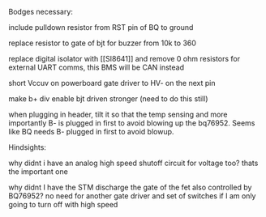 Bodges necessary:

include pulldown resistor from RST pin of BQ to ground

replace resistor to gate of bjt for buzzer from 10k to 360

replace digital isolator with [[SI8641]] and remove 0 ohm resistors for external UART comms, this BMS will be CAN instead

short Vccuv on powerboard gate driver to HV- on the next pin

make b+ div enable bjt driven stronger (need to do this still)

when plugging in header, tilt it so that the temp sensing and more importantly B- is plugged in first to avoid blowing up the bq76952.  Seems like BQ needs B- plugged in first to avoid blowup.

Hindsights:

why didnt i have an analog high speed shutoff circuit for voltage too? thats the important one

why didnt I have the STM discharge the gate of the fet also controlled by BQ76952?  no need for another gate driver and set of switches if I am only going to turn off with high speed



